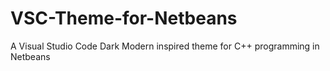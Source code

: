 # VSC-Theme-for-Netbeans
A Visual Studio Code Dark Modern inspired theme for C++ programming in Netbeans
